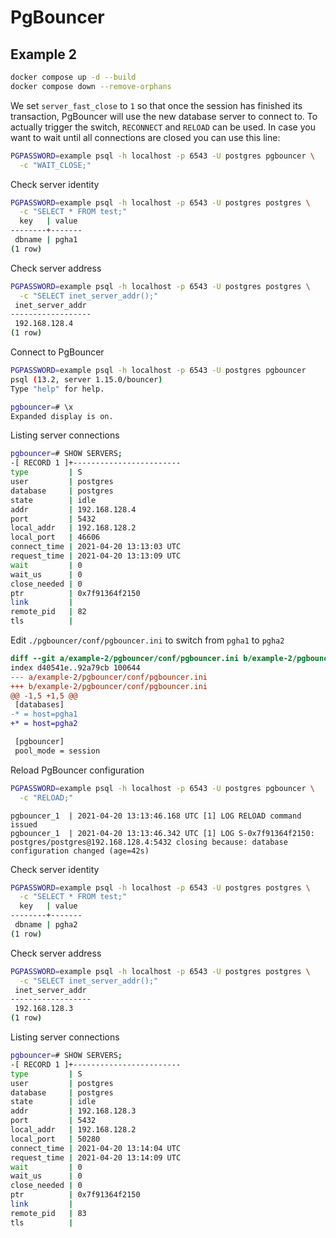 # PgBouncer

## Example 2

```bash
docker compose up -d --build
docker compose down --remove-orphans
```

We set `server_fast_close` to `1` so that once the session has finished its transaction, PgBouncer will use the new database server to connect to. To actually trigger the switch, `RECONNECT` and `RELOAD` can be used. In case you want to wait until all connections are closed you can use this line:

```bash
PGPASSWORD=example psql -h localhost -p 6543 -U postgres pgbouncer \
  -c "WAIT_CLOSE;"
```

Check server identity

```bash
PGPASSWORD=example psql -h localhost -p 6543 -U postgres postgres \
  -c "SELECT * FROM test;"
  key   | value
--------+-------
 dbname | pgha1
(1 row)
```

Check server address

```bash
PGPASSWORD=example psql -h localhost -p 6543 -U postgres postgres \
  -c "SELECT inet_server_addr();"
 inet_server_addr
------------------
 192.168.128.4
(1 row)
```

Connect to PgBouncer

```bash
PGPASSWORD=example psql -h localhost -p 6543 -U postgres pgbouncer
psql (13.2, server 1.15.0/bouncer)
Type "help" for help.

pgbouncer=# \x
Expanded display is on.
```

Listing server connections

```bash
pgbouncer=# SHOW SERVERS;
-[ RECORD 1 ]+------------------------
type         | S
user         | postgres
database     | postgres
state        | idle
addr         | 192.168.128.4
port         | 5432
local_addr   | 192.168.128.2
local_port   | 46606
connect_time | 2021-04-20 13:13:03 UTC
request_time | 2021-04-20 13:13:09 UTC
wait         | 0
wait_us      | 0
close_needed | 0
ptr          | 0x7f91364f2150
link         |
remote_pid   | 82
tls          |
```

Edit `./pgbouncer/conf/pgbouncer.ini` to switch from `pgha1` to `pgha2`

```diff
diff --git a/example-2/pgbouncer/conf/pgbouncer.ini b/example-2/pgbouncer/conf/pgbouncer.ini
index d40541e..92a79cb 100644
--- a/example-2/pgbouncer/conf/pgbouncer.ini
+++ b/example-2/pgbouncer/conf/pgbouncer.ini
@@ -1,5 +1,5 @@
 [databases]
-* = host=pgha1
+* = host=pgha2

 [pgbouncer]
 pool_mode = session
```

Reload PgBouncer configuration

```bash
PGPASSWORD=example psql -h localhost -p 6543 -U postgres pgbouncer \
  -c "RELOAD;"
```

```
pgbouncer_1  | 2021-04-20 13:13:46.168 UTC [1] LOG RELOAD command issued
pgbouncer_1  | 2021-04-20 13:13:46.342 UTC [1] LOG S-0x7f91364f2150: postgres/postgres@192.168.128.4:5432 closing because: database configuration changed (age=42s)
```

Check server identity

```bash
PGPASSWORD=example psql -h localhost -p 6543 -U postgres postgres \
  -c "SELECT * FROM test;"
  key   | value
--------+-------
 dbname | pgha2
(1 row)
```

Check server address

```bash
PGPASSWORD=example psql -h localhost -p 6543 -U postgres postgres \
  -c "SELECT inet_server_addr();"
 inet_server_addr
------------------
 192.168.128.3
(1 row)
```

Listing server connections

```bash
pgbouncer=# SHOW SERVERS;
-[ RECORD 1 ]+------------------------
type         | S
user         | postgres
database     | postgres
state        | idle
addr         | 192.168.128.3
port         | 5432
local_addr   | 192.168.128.2
local_port   | 50280
connect_time | 2021-04-20 13:14:04 UTC
request_time | 2021-04-20 13:14:09 UTC
wait         | 0
wait_us      | 0
close_needed | 0
ptr          | 0x7f91364f2150
link         |
remote_pid   | 83
tls          |
```
